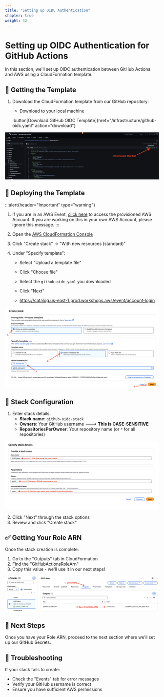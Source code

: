 ```yaml
---
title: "Setting up OIDC Authentication"
chapter: true
weight: 32
---
```


# Setting up OIDC Authentication for GitHub Actions

In this section, we'll set up OIDC authentication between GitHub Actions and AWS using a CloudFormation template.

## 🔑 Getting the Template

1. Download the CloudFormation template from our GitHub repository:
   - Download to your local machine
     
   :button[Download GitHub OIDC Template]{href="/infrastructure/github-oidc.yaml" action="download"}


![Download Template](/images/download-template.png)



## 🚀 Deploying the Template
:::alert{header="Important" type="warning"}
1. If you are in an AWS Event, [click here](https://catalog.us-east-1.prod.workshops.aws/event/account-login) to access the provisioned AWS Account. If you are working on this in your own AWS Account, please ignore this message.
:::


1. Open the [AWS CloudFormation Console](https://us-west-2.console.aws.amazon.com/cloudformation/home?region=us-west-2#/stacks/create)
2. Click "Create stack" → "With new resources (standard)"
3. Under "Specify template":
   - Select "Upload a template file"
   - Click "Choose file" 
   - Select the `github-oidc.yaml` you downloaded
   - Click "Next"
  
   - https://catalog.us-east-1.prod.workshops.aws/event/account-login

![Upload Template](/images/upload-template.png)

## 📝 Stack Configuration

1. Enter stack details:
   - **Stack name**: `github-oidc-stack`
   - **Owners**: Your GitHub username ---> **This is CASE-SENSITIVE**
   - **RepositoriesPerOwner**: Your repository name (or `*` for all repositories)

![Stack Parameters](/images/stack-parameters.png)

2. Click "Next" through the stack options
3. Review and click "Create stack"

## ✅ Getting Your Role ARN

Once the stack creation is complete:

1. Go to the "Outputs" tab in CloudFormation
2. Find the "GitHubActionsRoleArn"
3. Copy this value - we'll use it in our next steps!

![Stack Outputs](/images/stack-outputs.png)

## 🎯 Next Steps

Once you have your Role ARN, proceed to the next section where we'll set up our GitHub Secrets.

## 🔧 Troubleshooting

If your stack fails to create:
- Check the "Events" tab for error messages
- Verify your GitHub username is correct
- Ensure you have sufficient AWS permissions
